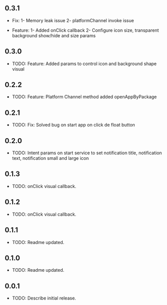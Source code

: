 ## 0.3.1

* Fix:
    1- Memory leak issue
    2- platformChannel invoke issue

* Feature:
    1- Added onClick callback
    2- Configure icon size, transparent background show/hide and size params

## 0.3.0

* TODO: Feature: Added params to control icon and background shape visual

## 0.2.2

* TODO: Feature: Platform Channel method added openAppByPackage

## 0.2.1

* TODO: Fix: Solved bug on start app on click de float button

## 0.2.0

* TODO: Intent params on start service to set notification title, notification text, notification small and large icon

## 0.1.3

* TODO: onClick visual callback.

## 0.1.2

* TODO: onClick visual callback.

## 0.1.1

* TODO: Readme updated.

## 0.1.0

* TODO: Readme updated.

## 0.0.1

* TODO: Describe initial release.
